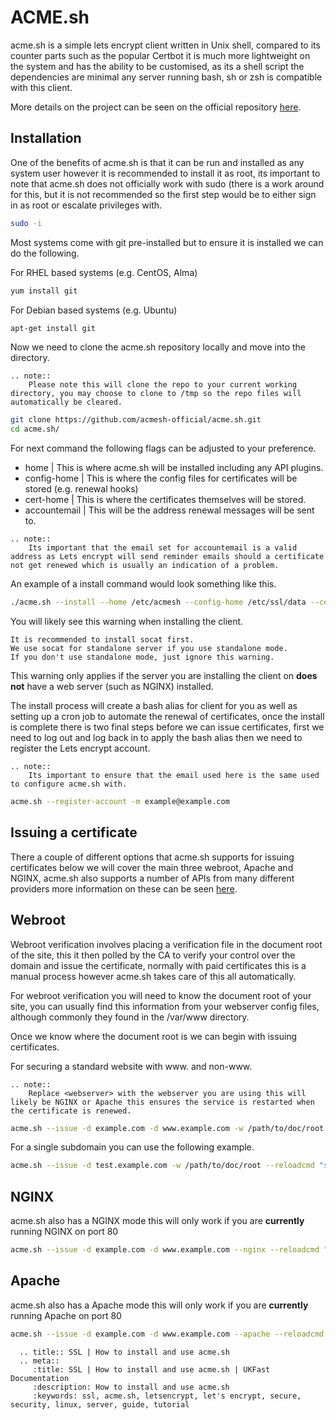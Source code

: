 # ACME.sh

acme.sh is a simple lets encrypt client written in Unix shell, compared to its counter parts such as the popular Certbot it is much more lightweight on the system and has the ability to be customised, as its a shell script the dependencies are minimal any server running bash, sh or zsh is compatible with this client.

More details on the project can be seen on the official repository [here](https://github.com/acmesh-official/acme.sh).

## Installation

One of the benefits of acme.sh is that it can be run and installed as any system user however it is recommended to install it as root, its important to note that acme.sh does not officially work with sudo (there is a work around for this, but it is not recommended so the first step would be to either sign in as root or escalate privileges with.

```bash
sudo -i
```
Most systems come with git pre-installed but to ensure it is installed we can do the following.

For RHEL based systems (e.g. CentOS, Alma)

```bash
yum install git
```
For Debian based systems (e.g. Ubuntu)

```bash
apt-get install git
```
Now we need to clone the acme.sh repository locally and move into the directory.
```eval_rst
.. note::
    Please note this will clone the repo to your current working directory, you may choose to clone to /tmp so the repo files will automatically be cleared.
```

```bash
git clone https://github.com/acmesh-official/acme.sh.git
cd acme.sh/
```
For next command the following flags can be adjusted to your preference.

- home | This is where acme.sh will be installed including any API plugins.
- config-home | This is where the config files for certificates will be stored (e.g. renewal hooks)
- cert-home | This is where the certificates themselves will be stored.
- accountemail | This will be the address renewal messages will be sent to.

```eval_rst
.. note::
    Its important that the email set for accountemail is a valid address as Lets encrypt will send reminder emails should a certificate not get renewed which is usually an indication of a problem.
```
An example of a install command would look something like this.

```bash
./acme.sh --install --home /etc/acmesh --config-home /etc/ssl/data --cert-home /etc/ssl/certs --accountemail "example@example.com"
```
You will likely see this warning when installing the client.

```
It is recommended to install socat first.
We use socat for standalone server if you use standalone mode.
If you don't use standalone mode, just ignore this warning.
```

This warning only applies if the server you are installing the client on **does not** have a web server (such as NGINX) installed.

The install process will create a bash alias for client for you as well as setting up a cron job to automate the renewal of certificates, once the install is complete there is two final steps before we can issue certificates, first we need to log out and log back in to apply the bash alias then we need to register the Lets encrypt account.

```eval_rst
.. note::
    Its important to ensure that the email used here is the same used to configure acme.sh with.
```

```bash
acme.sh --register-account -m example@example.com
```

## Issuing a certificate

There a couple of different options that acme.sh supports for issuing certificates below we will cover the main three webroot, Apache and NGINX, acme.sh also supports a number of APIs from many different providers more information on these can be seen [here](https://github.com/acmesh-official/acme.sh/wiki/dnsapi).

## Webroot

Webroot verification involves placing a verification file in the document root of the site, this it then polled by the CA to verify your control over the domain and issue the certificate, normally with paid certificates this is a manual process however acme.sh takes care of this all automatically.

For webroot verification you will need to know the document root of your site, you can usually find this information from your webserver config files, although commonly they found in the /var/www directory.

Once we know where the document root is we can begin with issuing certificates.

For securing a standard website with www. and non-www.

```eval_rst
.. note::
    Replace <webserver> with the webserver you are using this will likely be NGINX or Apache this ensures the service is restarted when the certificate is renewed.
```

```bash
acme.sh --issue -d example.com -d www.example.com -w /path/to/doc/root --reloadcmd "systemctl reload <webserver>"
```

For a single subdomain you can use the following example.

```bash
acme.sh --issue -d test.example.com -w /path/to/doc/root --reloadcmd "systemctl reload <webserver>"
```
## NGINX

acme.sh also has a NGINX mode this will only work if you are **currently** running NGINX on port 80

```bash
acme.sh --issue -d example.com -d www.example.com --nginx --reloadcmd "systemctl reload nginx"
```

## Apache
acme.sh also has a Apache mode this will only work if you are **currently** running Apache on port 80

```bash
acme.sh --issue -d example.com -d www.example.com --apache --reloadcmd "systemctl reload apache"
```

```eval_rst
  .. title:: SSL | How to install and use acme.sh
  .. meta::
     :title: SSL | How to install and use acme.sh | UKFast Documentation
     :description: How to install and use acme.sh
     :keywords: ssl, acme.sh, letsencrypt, let's encrypt, secure, security, linux, server, guide, tutorial
```
